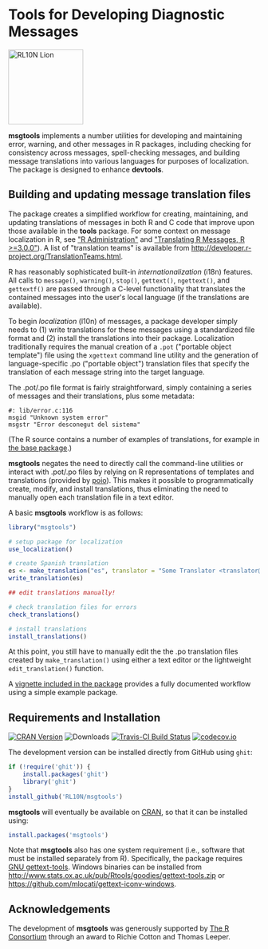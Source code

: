 # Tools for Developing Diagnostic Messages

<img src="http://rl10n.github.io/images/logo.png" alt="RL10N Lion" height="150" />

**msgtools** implements a number utilities for developing and maintaining error, warning, and other messages in R packages, including checking for consistency across messages, spell-checking messages, and building message translations into various languages for purposes of localization. The package is designed to enhance **devtools**.

## Building and updating message translation files

The package creates a simplified workflow for creating, maintaining, and updating translations of messages in both R and C code that improve upon those available in the **tools** package. For some context on message localization in R, see ["R Administration"](http://cran.r-project.org/doc/manuals/r-devel/R-admin.html#Localization-of-messages) and ["Translating R Messages, R >=3.0.0"](http://developer.r-project.org/Translations30.html)). A list of "translation teams" is available from http://developer.r-project.org/TranslationTeams.html.

R has reasonably sophisticated built-in *internationalization* (i18n) features. All calls to `message()`, `warning()`, `stop()`, `gettext()`, `ngettext()`, and `gettextf()` are passed through a C-level functionality that translates the contained messages into the user's local language (if the translations are available).

To begin *localization* (l10n) of messages, a package developer simply needs to (1) write translations for these messages using a standardized file format and (2) install the translations into their package. Localization traditionally requires the manual creation of a `.pot` ("portable object template") file using the `xgettext` command line utility and the generation of language-specific .po ("portable object") translation files that specify the translation of each message string into the target language.

The .pot/.po file format is fairly straightforward, simply containing a series of messages and their translations, plus some metadata:

```
#: lib/error.c:116
msgid "Unknown system error"
msgstr "Error desconegut del sistema"
```

(The R source contains a number of examples of translations, for example in [the base package](https://svn.r-project.org/R/trunk/src/library/base/po/).)

**msgtools** negates the need to directly call the command-line utilities or interact with .pot/.po files by relying on R representations of templates and translations (provided by [poio](https://cran.r-project.org/package=poio)). This makes it possible to programmatically create, modify, and install translations, thus eliminating the need to manually open each translation file in a text editor.

A basic **msgtools** workflow is as follows:

```R
library("msgtools")

# setup package for localization
use_localization()

# create Spanish translation
es <- make_translation("es", translator = "Some Translator <translator@example.com")
write_translation(es)

## edit translations manually!

# check translation files for errors
check_translations()

# install translations
install_translations()
```

At this point, you still have to manually edit the the .po translation files created by `make_translation()` using either a text editor or the lightweight `edit_translation()` function.

A [vignette included in the package](https://github.com/RL10N/msgtools/blob/master/vignettes/Tutorial.Rmd) provides a fully documented workflow using a simple example package.

## Requirements and Installation

[![CRAN Version](https://www.r-pkg.org/badges/version/msgtools)](https://cran.r-project.org/package=msgtools)
![Downloads](https://cranlogs.r-pkg.org/badges/msgtools)
[![Travis-CI Build Status](https://travis-ci.org/RL10N/msgtools.png?branch=master)](https://travis-ci.org/RL10N/msgtools)
[![codecov.io](https://codecov.io/github/RL10N/msgtools/coverage.svg?branch=master)](https://codecov.io/github/RL10N/msgtools?branch=master)

The development version can be installed directly from GitHub using `ghit`:

```R
if (!require('ghit')) {
    install.packages('ghit')
    library('ghit')
}
install_github('RL10N/msgtools')
```

**msgtools** will eventually be available on [CRAN](https://cran.r-project.org/package=msgtools), so that it can be installed using:

```R
install.packages('msgtools')
```

Note that **msgtools** also has one system requirement (i.e., software that must be installed separately from R). Specifically, the package requires [GNU gettext-tools](https://www.gnu.org/software/gettext/). Windows binaries can be installed from http://www.stats.ox.ac.uk/pub/Rtools/goodies/gettext-tools.zip or https://github.com/mlocati/gettext-iconv-windows.

## Acknowledgements

The development of **msgtools** was generously supported by [The R Consortium](https://www.r-consortium.org/) through an award to Richie Cotton and Thomas Leeper.
